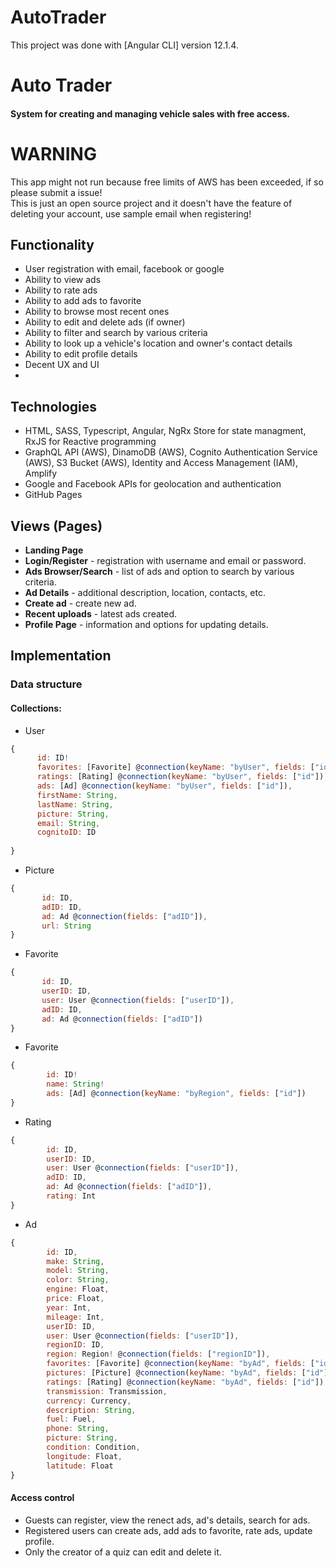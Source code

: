 # AutoTrader

This project was done with [Angular CLI] version 12.1.4.

# Auto Trader

#### System for creating and managing vehicle sales with free access.

# WARNING 

This app might not run because free limits of AWS has been exceeded, if so please submit a issue! <br>
This is just an open source project and it doesn't have the feature of deleting your account, use sample email when registering!

## Functionality

-   User registration with email, facebook or google
-   Ability to view ads
-   Ability to rate ads
-   Ability to add ads to favorite
-   Ability to browse most recent ones
-   Ability to edit and delete ads (if owner)
-   Ability to filter and search by various criteria
-   Ability to look up a vehicle's location and owner's contact details
-   Ability to edit profile details
-   Decent UX and UI
-   

## Technologies

-   HTML, SASS, Typescript, Angular, NgRx Store for state managment, RxJS for Reactive programming
-   GraphQL API (AWS), DinamoDB (AWS), Cognito Authentication Service (AWS), S3 Bucket (AWS), Identity and Access Management (IAM), Amplify 
-   Google and Facebook APIs for geolocation and authentication
-   GitHub Pages

## Views (Pages)

-   **Landing Page**
-   **Login/Register** - registration with username and email or password.
-   **Ads Browser/Search** - list of ads and option to search by various criteria.
-   **Ad Details** - additional description, location, contacts, etc.
-   **Create ad** - create new ad.
-   **Recent uploads** - latest ads created.
-   **Profile Page** - information and options for updating details.

## Implementation

### Data structure

#### Collections:

-   User

```javascript
{
      id: ID!
      favorites: [Favorite] @connection(keyName: "byUser", fields: ["id"]),
      ratings: [Rating] @connection(keyName: "byUser", fields: ["id"]),
      ads: [Ad] @connection(keyName: "byUser", fields: ["id"]),
      firstName: String,
      lastName: String,
      picture: String,
      email: String,
      cognitoID: ID
    
}
```

-   Picture

```javascript
{
       id: ID,
       adID: ID,
       ad: Ad @connection(fields: ["adID"]),
       url: String
}
```

-   Favorite

```javascript
{
       id: ID,
       userID: ID,
       user: User @connection(fields: ["userID"]),
       adID: ID,
       ad: Ad @connection(fields: ["adID"])
}
```

-   Favorite

```javascript
{
        id: ID!
        name: String!
        ads: [Ad] @connection(keyName: "byRegion", fields: ["id"])
}
```

-   Rating

```javascript
{
        id: ID,
        userID: ID,
        user: User @connection(fields: ["userID"]),
        adID: ID,
        ad: Ad @connection(fields: ["adID"]),
        rating: Int
}
```

-   Ad

```javascript
{
        id: ID,
        make: String,
        model: String,
        color: String,
        engine: Float,
        price: Float,
        year: Int,
        mileage: Int,
        userID: ID,
        user: User @connection(fields: ["userID"]),
        regionID: ID,
        region: Region! @connection(fields: ["regionID"]),
        favorites: [Favorite] @connection(keyName: "byAd", fields: ["id"]),
        pictures: [Picture] @connection(keyName: "byAd", fields: ["id"]),
        ratings: [Rating] @connection(keyName: "byAd", fields: ["id"]),
        transmission: Transmission,
        currency: Currency,
        description: String,
        fuel: Fuel,
        phone: String,
        picture: String,
        condition: Condition,
        longitude: Float,
        latitude: Float
}
```

#### Access control

-   Guests can register, view the renect ads, ad's details, search for ads.
-   Registered users can create ads, add ads to favorite, rate ads, update profile.
-   Only the creator of a quiz can edit and delete it.

